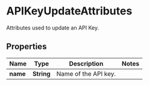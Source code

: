 

# APIKeyUpdateAttributes

Attributes used to update an API Key.
## Properties

Name | Type | Description | Notes
------------ | ------------- | ------------- | -------------
**name** | **String** | Name of the API key. | 



